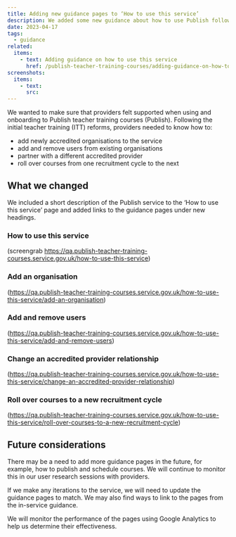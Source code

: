 ```yaml
---
title: Adding new guidance pages to ‘How to use this service’
description: We added some new guidance about how to use Publish following initial teacher training (ITT) reforms
date: 2023-04-17
tags:
  - guidance
related:
  items:
    - text: Adding guidance on how to use this service
      href: /publish-teacher-training-courses/adding-guidance-on-how-to-use-this-service/
screenshots:
  items:
    - text:
      src:
---
```



We wanted to make sure that providers felt supported when using and onboarding to Publish teacher training courses (Publish). Following the initial teacher training (ITT) reforms, providers needed to know how to:

-	add newly accredited organisations to the service
-	add and remove users from existing organisations
-	partner with a different accredited provider
-	roll over courses from one recruitment cycle to the next

## What we changed

We included a short description of the Publish service to the ‘How to use this service’ page and added links to the guidance pages under new headings.

### How to use this service

(screengrab https://qa.publish-teacher-training-courses.service.gov.uk/how-to-use-this-service)

### Add an organisation

(https://qa.publish-teacher-training-courses.service.gov.uk/how-to-use-this-service/add-an-organisation)

### Add and remove users

(https://qa.publish-teacher-training-courses.service.gov.uk/how-to-use-this-service/add-and-remove-users)

### Change an accredited provider relationship
(https://qa.publish-teacher-training-courses.service.gov.uk/how-to-use-this-service/change-an-accredited-provider-relationship)

### Roll over courses to a new recruitment cycle

(https://qa.publish-teacher-training-courses.service.gov.uk/how-to-use-this-service/roll-over-courses-to-a-new-recruitment-cycle)

## Future considerations

There may be a need to add more guidance pages in the future, for example, how to publish and schedule courses. We will continue to monitor this in our user research sessions with providers.

If we make any iterations to the service, we will need to update the guidance pages to match. We may also find ways to link to the pages from the in-service guidance.

We will monitor the performance of the pages using Google Analytics to help us determine their effectiveness.
